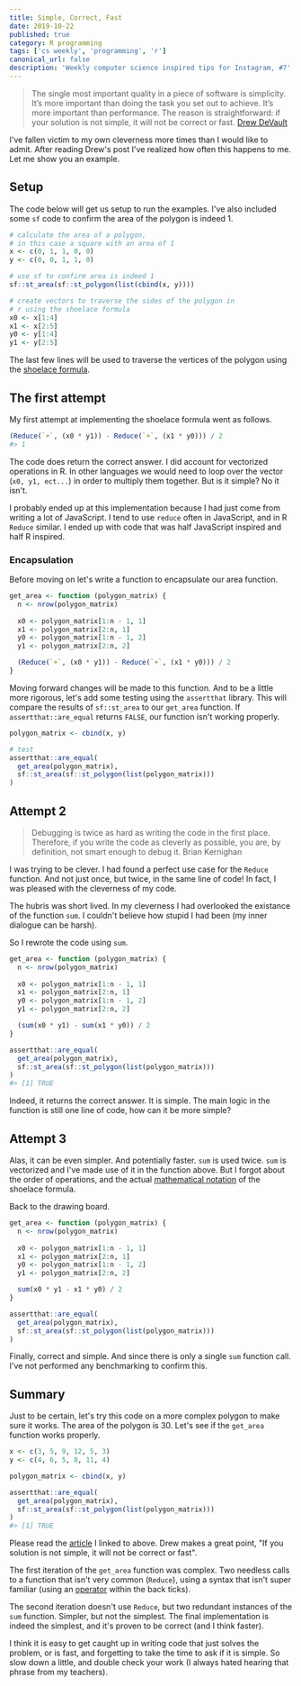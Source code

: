 ```yaml
---
title: Simple, Correct, Fast
date: 2019-10-22
published: true
category: R programming
tags: ['cs weekly', 'programming', 'r']
canonical_url: false
description: 'Weekly computer science inspired tips for Instagram, #7'
---
```


>The single most important quality in a piece of software is simplicity. It’s more important than doing the task you set out to achieve. It’s more important than performance. The reason is straightforward: if your solution is not simple, it will not be correct or fast.
> [Drew DeVault](https://drewdevault.com/2018/07/09/Simple-correct-fast.html)

I've fallen victim to my own cleverness more times than I would like to admit. After reading Drew's post I've realized how often this happens to me. Let me show you an example.

## Setup

The code below will get us setup to run the examples. I've also included some `sf` code to confirm the area of the polygon is indeed 1.

```r
# calculate the area of a polygon, 
# in this case a square with an area of 1
x <- c(0, 1, 1, 0, 0)
y <- c(0, 0, 1, 1, 0)

# use sf to confirm area is indeed 1
sf::st_area(sf::st_polygon(list(cbind(x, y))))

# create vectors to traverse the sides of the polygon in
# r using the shoelace formula
x0 <- x[1:4]
x1 <- x[2:5]
y0 <- y[1:4]
y1 <- y[2:5]

```

The last few lines will be used to traverse the vertices of the polygon using the [shoelace formula](https://en.wikipedia.org/wiki/Shoelace_formula). 

## The first attempt

My first attempt at implementing the shoelace formula went as follows.

```r
(Reduce(`+`, (x0 * y1)) - Reduce(`+`, (x1 * y0))) / 2
#> 1
```

The code does return the correct answer. I did account for vectorized operations in R. In other languages we would need to loop over the vector (`x0, y1, ect...`) in order to multiply them together. But is it simple? No it isn't.

I probably ended up at this implementation because I had just come from writing a lot of JavaScript. I tend to use `reduce` often in JavaScript, and in R `Reduce` similar. I ended up with code that was half JavaScript inspired and half R inspired. 

### Encapsulation

Before moving on let's write a function to encapsulate our area function. 

```r
get_area <- function (polygon_matrix) {
  n <- nrow(polygon_matrix)
  
  x0 <- polygon_matrix[1:n - 1, 1]
  x1 <- polygon_matrix[2:n, 1]
  y0 <- polygon_matrix[1:n - 1, 2]
  y1 <- polygon_matrix[2:n, 2]

  (Reduce(`+`, (x0 * y1)) - Reduce(`+`, (x1 * y0))) / 2
}
```

Moving forward changes will be made to this function. And to be a little more rigorous, let's add some testing using the `assertthat` library. This will compare the results of `sf::st_area` to our `get_area` function. If `assertthat::are_equal` returns `FALSE`, our function isn't working properly.

```r
polygon_matrix <- cbind(x, y)

# test
assertthat::are_equal(
  get_area(polygon_matrix),
  sf::st_area(sf::st_polygon(list(polygon_matrix)))
)
```

## Attempt 2

> Debugging is twice as hard as writing the code in the first place. Therefore, if you write the code as cleverly as possible, you are, by definition, not smart enough to debug it. 
> Brian Kernighan

I was trying to be clever. I had found a perfect use case for the `Reduce` function. And not just once, but twice, in the same line of code! In fact, I was pleased with the cleverness of my code.

The hubris was short lived. In my cleverness I had overlooked the existance of the function `sum`. I couldn't believe how stupid I had been (my inner dialogue can be harsh). 

So I rewrote the code using `sum`.

```r
get_area <- function (polygon_matrix) {
  n <- nrow(polygon_matrix)
  
  x0 <- polygon_matrix[1:n - 1, 1]
  x1 <- polygon_matrix[2:n, 1]
  y0 <- polygon_matrix[1:n - 1, 2]
  y1 <- polygon_matrix[2:n, 2]

  (sum(x0 * y1) - sum(x1 * y0)) / 2
}

assertthat::are_equal(
  get_area(polygon_matrix),
  sf::st_area(sf::st_polygon(list(polygon_matrix)))
)
#> [1] TRUE
```

Indeed, it returns the correct answer. It is simple. The main logic in the function is still one line of code, how can it be more simple?

## Attempt 3

Alas, it can be even simpler. And potentially faster. `sum` is used twice. `sum` is vectorized and I've made use of it in the function above. But I forgot about the order of operations, and the actual [mathematical notation](https://en.wikipedia.org/wiki/Shoelace_formula#Statement) of the shoelace formula.

Back to the drawing board.

```r
get_area <- function (polygon_matrix) {
  n <- nrow(polygon_matrix)
  
  x0 <- polygon_matrix[1:n - 1, 1]
  x1 <- polygon_matrix[2:n, 1]
  y0 <- polygon_matrix[1:n - 1, 2]
  y1 <- polygon_matrix[2:n, 2]

  sum(x0 * y1 - x1 * y0) / 2
}

assertthat::are_equal(
  get_area(polygon_matrix),
  sf::st_area(sf::st_polygon(list(polygon_matrix)))
)
```

Finally, correct and simple. And since there is only a single `sum` function call. I've not performed any benchmarking to confirm this. 

## Summary

Just to be certain, let's try this code on a more complex polygon to make sure it works. The area of the polygon is 30. Let's see if the `get_area` function works properly.

```r
x <- c(3, 5, 9, 12, 5, 3)
y <- c(4, 6, 5, 8, 11, 4)

polygon_matrix <- cbind(x, y)

assertthat::are_equal(
  get_area(polygon_matrix),
  sf::st_area(sf::st_polygon(list(polygon_matrix)))
)
#> [1] TRUE
```

Please read the [article](https://drewdevault.com/2018/07/09/Simple-correct-fast.html) I linked to above. Drew makes a great point, "If you solution is not simple, it will not be correct or fast". 

The first iteration of the `get_area` function was complex. Two needless calls to a function that isn't very common (`Reduce`), using a syntax that isn't super familiar (using an [operator](https://www.datamentor.io/r-programming/infix-operator/) within the back ticks). 

The second iteration doesn't use `Reduce`, but two redundant instances of the `sum` function. Simpler, but not the simplest. The final implementation is indeed the simplest, and it's proven to be correct (and I think faster). 

I think it is easy to get caught up in writing code that just solves the problem, or is fast, and forgetting to take the time to ask if it is simple. So slow down a little, and double check your work (I always hated hearing that phrase from my teachers). 